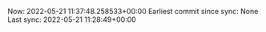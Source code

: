 Now: 2022-05-21 11:37:48.258533+00:00 Earliest commit since sync: None Last sync: 2022-05-21 11:28:49+00:00
